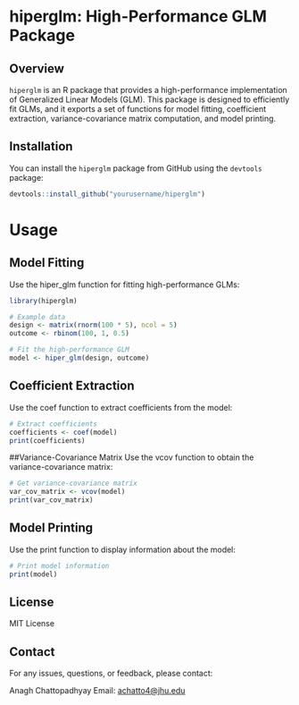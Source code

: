 # hiperglm: High-Performance GLM Package

## Overview

`hiperglm` is an R package that provides a high-performance implementation of Generalized Linear Models (GLM). This package is designed to efficiently fit GLMs, and it exports a set of functions for model fitting, coefficient extraction, variance-covariance matrix computation, and model printing.

## Installation

You can install the `hiperglm` package from GitHub using the `devtools` package:

```R
devtools::install_github("yourusername/hiperglm")
```

# Usage

## Model Fitting

Use the hiper_glm function for fitting high-performance GLMs:

```R
library(hiperglm)

# Example data
design <- matrix(rnorm(100 * 5), ncol = 5)
outcome <- rbinom(100, 1, 0.5)

# Fit the high-performance GLM
model <- hiper_glm(design, outcome)
```

## Coefficient Extraction
Use the coef function to extract coefficients from the model:

```R
# Extract coefficients
coefficients <- coef(model)
print(coefficients)
```

##Variance-Covariance Matrix
Use the vcov function to obtain the variance-covariance matrix:

```R
# Get variance-covariance matrix
var_cov_matrix <- vcov(model)
print(var_cov_matrix)
```

## Model Printing
Use the print function to display information about the model:

```R
# Print model information
print(model)
```

## License

MIT License

## Contact
For any issues, questions, or feedback, please contact:

Anagh Chattopadhyay
Email: achatto4@jhu.edu
